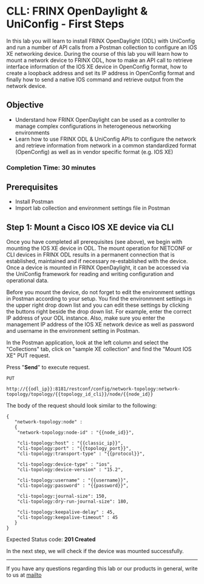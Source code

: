 # CLL: FRINX OpenDaylight & UniConfig - First Steps

In this lab you will learn to install FRINX OpenDaylight (ODL) with UniConfig and run a number of API calls from a Postman collection to configure an IOS XE networking device. During the course of this lab you will learn how to mount a network device to FRINX ODL, how to make an API call to retrieve interface information of the IOS XE device in OpenConfig format, how to create a loopback address and set its IP address in OpenConfig format and finally how to send a native IOS command and retrieve output from the network device.

## Objective

* Understand how FRINX OpenDaylight can be used as a controller to manage complex configurations in heterogeneous networking environments
* Learn how to use FRINX ODL & UniConfig APIs to configure the network and retrieve information from  network in a common standardized format (OpenConfig) as well as in vendor specific format (e.g. IOS XE)

### Completion Time: 30 minutes

## Prerequisites

* Install Postman
* Import lab collection and environment settings file in Postman

## Step 1: Mount a Cisco IOS XE device via CLI

Once you have completed all prerequisites (see above), we begin with mounting the IOS XE device in ODL. The mount operation for NETCONF or CLI devices in FRINX ODL results in a permanent connection that is established, maintained and if necessary re-established with the device. Once a device is mounted in FRINX OpenDaylight, it can be accessed via the UniConfig framework for reading and writing configuration and operational data.

Before you mount the device, do not forget to edit the environment settings in Postman according to your setup. You find the environmnent settings in the upper right drop down list and you can edit these settings by clicking the buttons right beside the drop down list. For example, enter the correct IP address of your ODL instance. Also, make sure you enter the management IP address of the IOS XE network device as well as password and username in the environment setting in Postman.

In the Postman application, look at the left column and select the "Collections" tab, click on "sample XE collection" and find the "Mount IOS XE" PUT request.

Press "**Send**" to execute request.



```
PUT

http://{{odl_ip}}:8181/restconf/config/network-topology:network-topology/topology/{{topology_id_cli}}/node/{{node_id}}
```


The body of the request should look similar to the following:

```
{
   "network-topology:node" :
   {
 	"network-topology:node-id" : "{{node_id}}",  	

	"cli-topology:host" : "{{classic_ip}}",
 	"cli-topology:port" : "{{topology_port}}",
 	"cli-topology:transport-type" : "{{protocol}}",  	

	"cli-topology:device-type" : "ios",
 	"cli-topology:device-version" : "15.2",  	

	"cli-topology:username" : "{{username}}",  
 	"cli-topology:password" : "{{password}}",  	

	"cli-topology:journal-size": 150,  
 	"cli-topology:dry-run-journal-size": 180,  	

	"cli-topology:keepalive-delay" : 45,  
 	"cli-topology:keepalive-timeout" : 45  
   }
}
```
Expected Status code: **201 Created**

In the next step, we will check if the device was mounted successfully.

---
If you have any questions regarding this lab or our products in general, write to us at [mailto](mailto:support@frinx.io)
